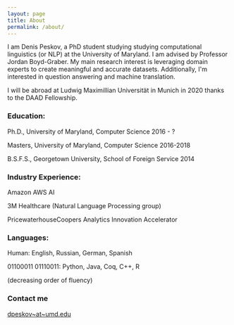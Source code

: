 ```yaml
---
layout: page
title: About
permalink: /about/
---
```


I am Denis Peskov, a PhD student studying studying computational linguistics (or NLP) at the University of Maryland.  I am advised by Professor Jordan Boyd-Graber.  My main research interest is leveraging domain experts to create meaningful and accurate datasets.  Additionally, I'm interested in question answering and machine translation.  

I will be abroad at Ludwig Maximillian Universität in Munich in 2020 thanks to the DAAD Fellowship.  

### Education:

Ph.D., University of Maryland, Computer Science 2016 - ?

Masters, University of Maryland, Computer Science 2016-2018

B.S.F.S., Georgetown University, School of Foreign Service 2014

### Industry Experience:
Amazon AWS AI

3M Healthcare (Natural Language Processing group)

PricewaterhouseCoopers Analytics Innovation Accelerator

### Languages:

Human: English, Russian, German, Spanish

01100011 01110011: Python, Java, Coq, C++, R

(decreasing order of fluency)

### Contact me

[dpeskov~at~umd.edu](mailto:dpeskov@umd.edu)
